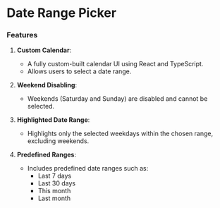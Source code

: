 # Date Range Picker

### Features

1. **Custom Calendar**:  
   - A fully custom-built calendar UI using React and TypeScript.  
   - Allows users to select a date range.  

2. **Weekend Disabling**:  
   - Weekends (Saturday and Sunday) are disabled and cannot be selected.  

3. **Highlighted Date Range**:  
   - Highlights only the selected weekdays within the chosen range, excluding weekends.  

4. **Predefined Ranges**:  
   - Includes predefined date ranges such as:  
     - Last 7 days  
     - Last 30 days  
     - This month  
     - Last month
